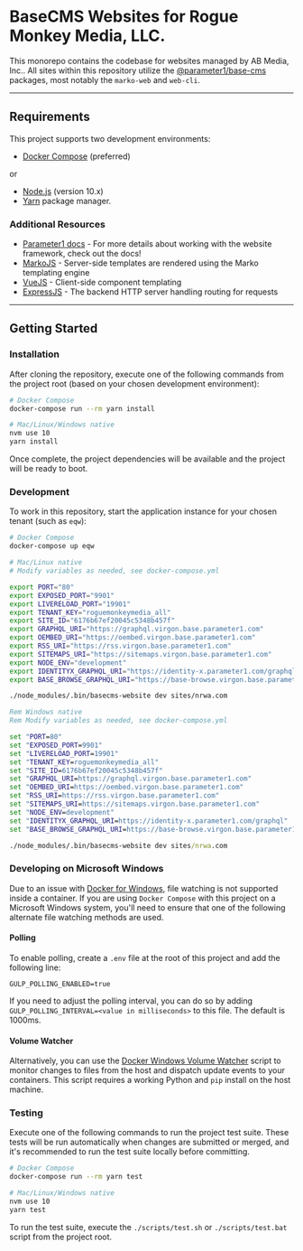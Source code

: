 # BaseCMS Websites for Rogue Monkey Media, LLC.
This monorepo contains the codebase for websites managed by AB Media, Inc.. All sites within this repository utilize the [@parameter1/base-cms](https://github.com/parameter1/base-cms) packages, most notably the `marko-web` and `web-cli`.

----
## Requirements
This project supports two development environments:
- [Docker Compose](https://docs.docker.com/compose/) (preferred)

or
- [Node.js](https://nodejs.org) (version 10.x)
- [Yarn](https://yarnpkg.com) package manager.

### Additional Resources

- [Parameter1 docs](https://docs.parameter1.com) - For more details about working with the website framework, check out the docs!
- [MarkoJS](https://markojs.com/docs/getting-started/) - Server-side templates are rendered using the Marko templating engine
- [VueJS](https://vuejs.org) - Client-side component templating
- [ExpressJS](https://expressjs.com) - The backend HTTP server handling routing for requests

----
## Getting Started
### Installation
After cloning the repository, execute one of the following commands from the project root (based on your chosen development environment):
```sh
# Docker Compose
docker-compose run --rm yarn install
```

```sh
# Mac/Linux/Windows native
nvm use 10
yarn install
```
Once complete, the project dependencies will be available and the project will be ready to boot.

### Development
To work in this repository, start the application instance for your chosen tenant (such as `eqw`):
```sh
# Docker Compose
docker-compose up eqw
```

```sh
# Mac/Linux native
# Modify variables as needed, see docker-compose.yml

export PORT="80"
export EXPOSED_PORT="9901"
export LIVERELOAD_PORT="19901"
export TENANT_KEY="roguemonkeymedia_all"
export SITE_ID="6176b67ef20045c5348b457f"
export GRAPHQL_URI="https://graphql.virgon.base.parameter1.com"
export OEMBED_URI="https://oembed.virgon.base.parameter1.com"
export RSS_URI="https://rss.virgon.base.parameter1.com"
export SITEMAPS_URI="https://sitemaps.virgon.base.parameter1.com"
export NODE_ENV="development"
export IDENTITYX_GRAPHQL_URI="https://identity-x.parameter1.com/graphql"
export BASE_BROWSE_GRAPHQL_URI="https://base-browse.virgon.base.parameter1.com/graphql"

./node_modules/.bin/basecms-website dev sites/nrwa.com
```

```bat
Rem Windows native
Rem Modify variables as needed, see docker-compose.yml

set "PORT=80"
set "EXPOSED_PORT=9901"
set "LIVERELOAD_PORT=19901"
set "TENANT_KEY=roguemonkeymedia_all"
set "SITE_ID=6176b67ef20045c5348b457f"
set "GRAPHQL_URI=https://graphql.virgon.base.parameter1.com"
set "OEMBED_URI=https://oembed.virgon.base.parameter1.com"
set "RSS_URI=https://rss.virgon.base.parameter1.com"
set "SITEMAPS_URI=https://sitemaps.virgon.base.parameter1.com"
set "NODE_ENV=development"
set "IDENTITYX_GRAPHQL_URI=https://identity-x.parameter1.com/graphql"
set "BASE_BROWSE_GRAPHQL_URI=https://base-browse.virgon.base.parameter1.com/graphql"

./node_modules/.bin/basecms-website dev sites/nrwa.com
```

### Developing on Microsoft Windows

Due to an issue with [Docker for Windows](https://forums.docker.com/t/file-system-watch-does-not-work-with-mounted-volumes/12038/16), file watching is not supported inside a container. If you are using `Docker Compose` with this project on a Microsoft Windows system, you'll need to ensure that one of the following alternate file watching methods are used.

#### Polling
To enable polling, create a `.env` file at the root of this project and add the following line:
```
GULP_POLLING_ENABLED=true
```

If you need to adjust the polling interval, you can do so by adding `GULP_POLLING_INTERVAL=<value in milliseconds>` to this file. The default is 1000ms.

#### Volume Watcher
Alternatively, you can use the [Docker Windows Volume Watcher](https://github.com/merofeev/docker-windows-volume-watcher) script to monitor changes to files from the host and dispatch update events to your containers. This script requires a working Python and `pip` install on the host machine.

### Testing
Execute one of the following commands to run the project test suite. These tests will be run automatically when changes are submitted or merged, and it's recommended to run the test suite locally before committing.

```sh
# Docker Compose
docker-compose run --rm yarn test
```

```sh
# Mac/Linux/Windows native
nvm use 10
yarn test
```

To run the test suite, execute the `./scripts/test.sh` or `./scripts/test.bat` script from the project root.
